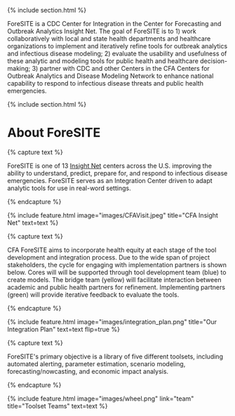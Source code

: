 ---
---

{% include section.html %}

ForeSITE is a CDC Center for Integration in the Center for Forecasting and Outbreak Analytics Insight Net. The goal of ForeSITE is to 1) work collaboratively with local and state health departments and healthcare organizations to implement and iteratively refine tools for outbreak analytics and infectious disease modeling; 2) evaluate the usability and usefulness of these analytic and modeling tools for public health and healthcare decision-making; 3) partner with CDC and other Centers in the CFA Centers for Outbreak Analytics and Disease Modeling Network to enhance national capability to respond to infectious disease threats and public health emergencies.


{% include section.html %}

# About ForeSITE

{% capture text %}

ForeSITE is one of 13 [Insight Net](https://insightnet.us/) centers across the U.S. improving the ability to understand, predict, prepare for, and respond to infectious disease emergencies. ForeSITE serves as an Integration Center driven to adapt analytic tools for use in real-word settings. 

{% endcapture %}

{% include feature.html image="images/CFAVisit.jpeg" title="CFA Insight Net" text=text %}

{% capture text %}

CFA ForeSITE aims to incorporate health equity at each stage of the tool development and integration process. Due to the wide span of project stakeholders, the cycle for engaging with implementation partners is shown below. Cores will will be supported through tool development team (blue) to create models. The bridge team (yellow) will facilitate interaction between academic and public health partners for refinement. Implementing partners (green) will provide iterative feedback to evaluate the tools.

{% endcapture %}

{%
  include feature.html
  image="images/integration_plan.png"
  title="Our Integration Plan"
  text=text
  flip=true
%}

{% capture text %}

ForeSITE's primary objective is a library of five different toolsets, including automated alerting, parameter estimation, scenario modeling, forecasting/nowcasting, and economic impact analysis.

{% endcapture %}

{%
  include feature.html
  image="images/wheel.png"
  link="team"
  title="Toolset Teams"
  text=text
%}
